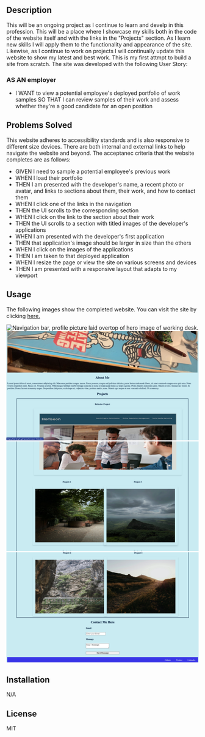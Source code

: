 # <My Portfolio>

## Description

This will be an ongoing project as I continue to learn and develp in this profession. This will be a place where I showcase my skills both in the code of the website itself and with the links in the "Projects" section. As I learn new skills I will apply them to the functionality and appearance of the site. Likewise, as I continue to work on projects I will continually update this website to show my latest and best work. This is my first attmpt to build a site from scratch. The site was developed with the following User Story:

### AS AN employer
* I WANT to view a potential employee's deployed portfolio of work samples
SO THAT I can review samples of their work and assess whether they're a good candidate for an open position

## Problems Solved
This website adheres to accessibility standards and is also responsive to different size devices. There are both internal and external links to help navigate the website and beyond. The acceptanec criteria that the website completes are as follows:

* GIVEN I need to sample a potential employee's previous work
* WHEN I load their portfolio
* THEN I am presented with the developer's name, a recent photo or avatar, and links to sections about them, their work, and how to contact them
* WHEN I click one of the links in the navigation
* THEN the UI scrolls to the corresponding section
* WHEN I click on the link to the section about their work
* THEN the UI scrolls to a section with titled images of the developer's applications
* WHEN I am presented with the developer's first application
* THEN that application's image should be larger in size than the others
* WHEN I click on the images of the applications
* THEN I am taken to that deployed application
* WHEN I resize the page or view the site on various screens and devices
* THEN I am presented with a responsive layout that adapts to my viewport

## Usage

The following images show the completed website. You can visit the site by clicking [here.](https://tleeming15.github.io/my-portfolio/)

<img src="assets/images/screenshot1.png" alt="Navigation bar, profile picture laid overtop of hero image of working desk."/>

<img src="assets/images/screenshot2.png" alt= "About me section and top of first Horiseon Refactor project"/>

<img src="assets/images/screenshot3.png" alt= "Bottom of Horiseon Refactor project and placeholder photos for future projects two and three."/>

<img src="assets/images/screenshot4.png" alt="Placeholder photos for project four and five and a contact form and links to socials in the footer"/>
 

## Installation

N/A

## License

MIT

